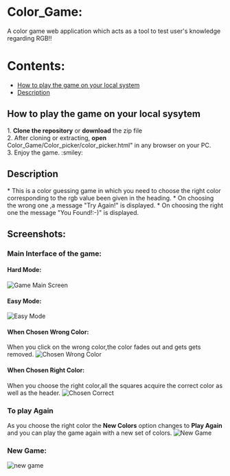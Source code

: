 # Color_Game: 
A color game web application which acts as a tool to test user's knowledge regarding RGB!!
# Contents:
* <a href="#Playing">How to play the game on your local system</a>
* <a href="#Description">Description</a>
<h2 id="Playing">How to play the game on your local sysytem</h2>
1. <strong>Clone the repository</strong> or <strong>download</strong> the zip file<br>
2. After cloning or extracting, <strong>open</strong> Color_Game/Color_picker/color_picker.html" in any browser on your PC.<br>
3. Enjoy the game. :smiley:

<h2 id="Description">Description</h2>
* This is a color guessing game in which you need to choose the right color corresponding to the rgb value been given in the heading.
* On choosing the wrong one ,a message "Try Again!" is displayed.
* On choosing the right one the message "You Found!:-)" is displayed.

## Screenshots:
###  Main Interface of the game:
#### Hard Mode:
![Game Main Screen](https://github.com/ayush1612/Color_Game/blob/master/Color_picker/images/default.png)

#### Easy Mode:
![Easy Mode](https://github.com/ayush1612/Color_Game/blob/master/Color_picker/images/Easy_mode.png)

####  When Chosen Wrong Color:
When you click on the wrong color,the color fades out and gets gets removed.
![Chosen Wrong Color](https://github.com/ayush1612/Color_Game/blob/master/Color_picker/images/Wrong_choice.png)

#### When Chosen Right Color:
When you choose the right color,all the squares acquire the correct color as well as the header.
![Chosen Correct](https://github.com/ayush1612/Color_Game/blob/master/Color_picker/images/correct_choice.png)

### To play Again
As you choose the right color the <strong>New Colors</strong> option changes to <strong>Play Again</strong> and you can play the game again with a new set of colors.
![New Game](https://github.com/ayush1612/Color_Game/blob/master/Color_picker/images/Hovering.png)

### New Game:
![new game](https://github.com/ayush1612/Color_Game/blob/master/Color_picker/images/Screenshot%20from%202019-02-02%2009-22-15.png)
